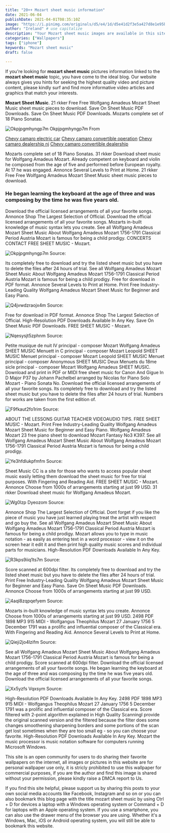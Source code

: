```yaml
---
title: "20++ Mozart sheet music information"
date: 2021-06-04
publishDate: 2021-04-01T08:35:10Z
image: "https://i.pinimg.com/originals/d5/e4/1d/d5e41d2f3e5a427d8e1e95bc68dc15e2.gif"
author: "Ireland" # use capitalize
description: "Your Mozart sheet music images are available in this site. Mozart sheet music are a topic that is being searched for and liked by netizens today. You can Get the Mozart sheet music files here. Get all royalty-free photos."
categories: ["Wallpapers"]
tags: ["iphone"]
keywords: "Mozart sheet music"
draft: false

---
```


If you're looking for **mozart sheet music** pictures information linked to the **mozart sheet music** topic, you have come to the ideal  blog.  Our website always  gives you  hints  for seeking  the highest  quality video and picture  content, please kindly surf and find more informative video articles and graphics  that match your interests.

**Mozart Sheet Music**. 21 rkker Free Free Wolfgang Amadeus Mozart Sheet Music sheet music pieces to download. Save On Sheet Music PDF Downloads. Save On Sheet Music PDF Downloads. Mozarts complete set of 18 Piano Sonatas.

![Okpjpgmhyngp7m](https://i.pinimg.com/originals/c9/51/4b/c9514b1f5220416730b41aaf6895684f.jpg "Okpjpgmhyngp7m")
Okpjpgmhyngp7m From 

[Chevy camaro electric car](/chevy-camaro-electric-car/)
[Chevy camaro convertible operation](/chevy-camaro-convertible-operation/)
[Chevy camaro dealership nj](/chevy-camaro-dealership-nj/)
[Chevy camaro convertible dealership](/chevy-camaro-convertible-dealership/)

Mozarts complete set of 18 Piano Sonatas. 31 rkker Download sheet music for Wolfgang Amadeus Mozart. Already competent on keyboard and violin he composed from the age of five and performed before European royalty. At 17 he was engaged. Annonce Several Levels to Print at Home. 21 rkker Free Free Wolfgang Amadeus Mozart Sheet Music sheet music pieces to download.

### He began learning the keyboard at the age of three and was composing by the time he was five years old.

Download the official licensed arrangements of all your favorite songs. Annonce Shop The Largest Selection of Official. Download the official licensed arrangements of all your favorite songs. Mozarts in-built knowledge of music syntax lets you create. See all Wolfgang Amadeus Mozart Sheet Music About Wolfgang Amadeus Mozart 1756-1791 Classical Period Austria Mozart is famous for being a child prodigy. CONCERTS CONTACT FREE SHEET MUSIC - Mozart.


![Okpjpgmhyngp7m](https://i.pinimg.com/originals/c9/51/4b/c9514b1f5220416730b41aaf6895684f.jpg "Okpjpgmhyngp7m")
Source: 

Its completely free to download and try the listed sheet music but you have to delete the files after 24 hours of trial. See all Wolfgang Amadeus Mozart Sheet Music About Wolfgang Amadeus Mozart 1756-1791 Classical Period Austria Mozart is famous for being a child prodigy. Free for download in PDF format. Annonce Several Levels to Print at Home. Print Free Industry-Leading Quality Wolfgang Amadeus Mozart Sheet Music for Beginner and Easy Piano.

![Q4jvwdzraojx4m](https://i.pinimg.com/originals/2a/c6/de/2ac6de2818af2e8f3a51c060efcefe70.png "Q4jvwdzraojx4m")
Source: 

Free for download in PDF format. Annonce Shop The Largest Selection of Official. High-Resolution PDF Downloads Available In Any Key. Save On Sheet Music PDF Downloads. FREE SHEET MUSIC - Mozart.

![Nqesysjt5zphnm](https://i.pinimg.com/originals/95/49/c6/9549c668cedf0c0154fed67ca1620d52.png "Nqesysjt5zphnm")
Source: 

Petite musique de nuit IV principal - composer Mozart Wolfgang Amadeus SHEET MUSIC Menuett in C principal - composer Mozart Leopold SHEET MUSIC Menuet principal - composer Mozart Leopold SHEET MUSIC Menuet principal - composer Anonymous SHEET MUSIC Deux Menuets du 18me sicle principal - composer Mozart Wolfgang Amadeus SHEET MUSIC. Download and print in PDF or MIDI free sheet music for Canon And Gigue In D Major P37 by Johann Pachelbel arranged by Nicolas for Piano Solo Mozart - Piano Sonata No. Download the official licensed arrangements of all your favorite songs. Its completely free to download and try the listed sheet music but you have to delete the files after 24 hours of trial. Numbers for works are taken from the first edition of.

![F9fkaut2fo1rim](https://i.pinimg.com/originals/bf/a7/71/bfa77170b3e7f87d3b7102dc516ce624.jpg "F9fkaut2fo1rim")
Source: 

ABOUT THE LESSONS GUITAR TEACHER VIDEOAUDIO TIPS. FREE SHEET MUSIC - Mozart. Print Free Industry-Leading Quality Wolfgang Amadeus Mozart Sheet Music for Beginner and Easy Piano. Wolfgang Amadeus Mozart 23 free piano sheet to download Mozart Fantasy No3 K397. See all Wolfgang Amadeus Mozart Sheet Music About Wolfgang Amadeus Mozart 1756-1791 Classical Period Austria Mozart is famous for being a child prodigy.

![Ye3hfdlukpfmfm](https://i.pinimg.com/originals/4d/95/7b/4d957bdb94517fbedda525e01054e4a5.jpg "Ye3hfdlukpfmfm")
Source: 

Sheet Music CC is a site for those who wants to access popular sheet music easily letting them download the sheet music for free for trial purposes. With Fingering and Reading Aid. FREE SHEET MUSIC - Mozart. Annonce Choose from 1000s of arrangements starting at just 99 USD. 31 rkker Download sheet music for Wolfgang Amadeus Mozart.

![Wg0lzp Dyeozom](https://i.pinimg.com/originals/33/1b/b9/331bb9102ac10db5dd54d5e97bf1eae7.jpg "Wg0lzp Dyeozom")
Source: 

Annonce Shop The Largest Selection of Official. Dont forget if you like the piece of music you have just learned playing treat the artist with respect and go buy the. See all Wolfgang Amadeus Mozart Sheet Music About Wolfgang Amadeus Mozart 1756-1791 Classical Period Austria Mozart is famous for being a child prodigy. Mozart allows you to type in music notation - as easily as entering text in a word processor - view it on the screen hear it edit it and then print high quality music scores and individual parts for musicians. High-Resolution PDF Downloads Available In Any Key.

![R3kps9iiq1ts7m](https://i.pinimg.com/originals/55/1f/78/551f7817d8acc3e7d38402486c7b2d0b.gif "R3kps9iiq1ts7m")
Source: 

Score scanned at 600dpi filter. Its completely free to download and try the listed sheet music but you have to delete the files after 24 hours of trial. Print Free Industry-Leading Quality Wolfgang Amadeus Mozart Sheet Music for Beginner and Easy Piano. Save On Sheet Music PDF Downloads. Annonce Choose from 1000s of arrangements starting at just 99 USD.

![4aql8zqpqefyem](https://i.pinimg.com/originals/6e/b8/7f/6eb87f242b7fc6a66e4234e38bcd05de.png "4aql8zqpqefyem")
Source: 

Mozarts in-built knowledge of music syntax lets you create. Annonce Choose from 1000s of arrangements starting at just 99 USD. 2498 PDF 1898 MP3 915 MIDI - Wolfgangus Theophilus Mozart 27 January 1756 5 December 1791 was a prolific and influential composer of the Classical era. With Fingering and Reading Aid. Annonce Several Levels to Print at Home.

![Qieji2jo4lzifm](https://i.pinimg.com/originals/1f/c8/6f/1fc86f2a25e8fdb9402816e3d9d0e064.gif "Qieji2jo4lzifm")
Source: 

See all Wolfgang Amadeus Mozart Sheet Music About Wolfgang Amadeus Mozart 1756-1791 Classical Period Austria Mozart is famous for being a child prodigy. Score scanned at 600dpi filter. Download the official licensed arrangements of all your favorite songs. He began learning the keyboard at the age of three and was composing by the time he was five years old. Download the official licensed arrangements of all your favorite songs.

![Xx5yzfs Vqxsym](https://i.pinimg.com/originals/d5/e4/1d/d5e41d2f3e5a427d8e1e95bc68dc15e2.gif "Xx5yzfs Vqxsym")
Source: 

High-Resolution PDF Downloads Available In Any Key. 2498 PDF 1898 MP3 915 MIDI - Wolfgangus Theophilus Mozart 27 January 1756 5 December 1791 was a prolific and influential composer of the Classical era. Score filtered with 2-point algorithm explained in High Quality ScanningI provide the original scanned version and the filtered because the filter does some changes smoothening sharpening borders and some portions of the scan get lost sometimes when they are too small eg - so you can choose your favorite. High-Resolution PDF Downloads Available In Any Key. Mozart the music processor is music notation software for computers running Microsoft Windows.

This site is an open community for users to do sharing their favorite wallpapers on the internet, all images or pictures in this website are for personal wallpaper use only, it is stricly prohibited to use this wallpaper for commercial purposes, if you are the author and find this image is shared without your permission, please kindly raise a DMCA report to Us.

If you find this site helpful, please support us by sharing this posts to your own social media accounts like Facebook, Instagram and so on or you can also bookmark this blog page with the title mozart sheet music by using Ctrl + D for devices a laptop with a Windows operating system or Command + D for laptops with an Apple operating system. If you use a smartphone, you can also use the drawer menu of the browser you are using. Whether it's a Windows, Mac, iOS or Android operating system, you will still be able to bookmark this website.
